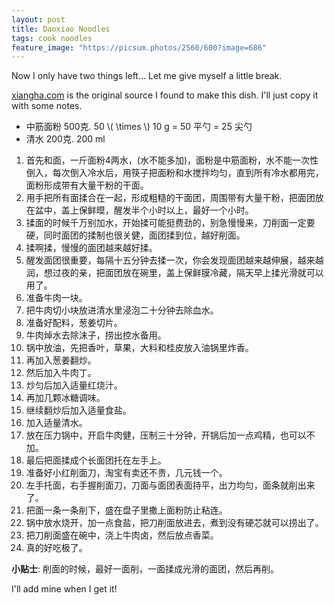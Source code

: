 ```yaml
---
layout: post
title: Daoxiao Noodles
tags: cook noodles
feature_image: "https://picsum.photos/2560/600?image=686"
---
```


Now I only have two things left... Let me give myself a little break.

[xiangha.com](https://www.xiangha.com/caipu/91521660.html) is the original source I found to make this dish.
I'll just copy it with some notes.

- 中筋面粉 500克. 50 &#92;( \times &#92;) 10 g = 50 平勺 = 25 尖勺
- 清水 200克. 200 ml

1. 首先和面，一斤面粉4两水，(水不能多加)，面粉是中筋面粉，水不能一次性倒入，每次倒入冷水后，用筷子把面粉和水搅拌均匀，直到所有冷水都用完，面粉形成带有大量干粉的干面。
2. 用手把所有面揉合在一起，形成粗糙的干面团，周围带有大量干粉，把面团放在盆中，盖上保鲜暯，醒发半个小时以上，最好一个小时。
3. 揉面的时候千万别加水，开始揉可能挺费劲的，别急慢慢来，刀削面一定要硬，同时面团的揉制也很关健，面团揉到位，越好削面。
4. 揉啊揉，慢慢的面团越来越好揉。
5. 醒发面团很重要，每隔十五分钟去揉一次，你会发现面团越来越伸展，越来越润，想过夜的亲，把面团放在碗里，盖上保鲜膜冷藏，隔天早上揉光滑就可以用了。
6. 准备牛肉一块。
7. 把牛肉切小块放进清水里浸泡二十分钟去除血水。
8. 准备好配料，葱姜切片。
9. 牛肉焯水去除沫子，捞出控水备用。
10. 锅中放油，先把香叶，草果，大料和桂皮放入油锅里炸香。
11. 再加入葱姜翻炒。
12. 然后加入牛肉丁。
13. 炒匀后加入适量红烧汁。
14. 再加几颗冰糖调味。
15. 继续翻炒后加入适量食盐。
16. 加入适量清水。
17. 放在压力锅中，开启牛肉健，压制三十分钟，开锅后加一点鸡精，也可以不加。
18. 最后把面揉成个长面团托在左手上。
19. 准备好小红削面刀，淘宝有卖还不贵，几元钱一个。
20. 左手托面，右手握削面刀，刀面与面团表面持平，出力均匀，面条就削出来了。
21. 把面一条一条削下，盛在盘子里撒上面粉防止粘连。
22. 锅中放水烧开，加一点食盐，把刀削面放进去，煮到没有硬芯就可以捞出了。
23. 把刀削面盛在碗中，浇上牛肉卤，然后放点香菜。
24. 真的好吃极了。

**小贴士**: 削面的时候，最好一面削，一面揉成光滑的面团，然后再削。

I'll add mine when I get it!
